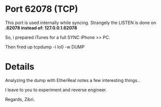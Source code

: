 # Port 62078 (TCP) #

This port is used internally while syncing.
Strangely the LISTEN is done on **.62078 instead of: 127.0.0.1.62078**

So, i prepared iTunes for a full SYNC iPhone >> PC.

Then fired up tcpdump -i lo0 -w DUMP

# Details #

Analyzing the dump with EtherReal notes a few interesting things..

I leave to you to experiment and reverse engineer.

Regards,
Zibri.
